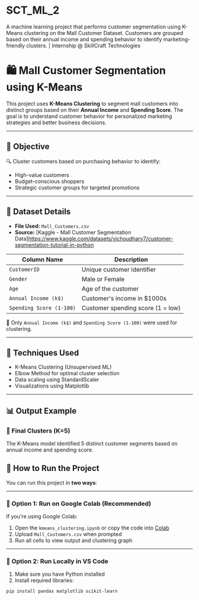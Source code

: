 # SCT_ML_2
A machine learning project that performs customer segmentation using K-Means clustering on the Mall Customer Dataset. Customers are grouped based on their annual income and spending behavior to identify marketing-friendly clusters. | Internship @ SkillCraft Technologies

# 🛍️ Mall Customer Segmentation using K-Means

This project uses **K-Means Clustering** to segment mall customers into distinct groups based on their **Annual Income** and **Spending Score**. The goal is to understand customer behavior for personalized marketing strategies and better business decisions.

---

## 📌 Objective

🔍 Cluster customers based on purchasing behavior to identify:
- High-value customers
- Budget-conscious shoppers
- Strategic customer groups for targeted promotions

---

## 🧾 Dataset Details

- **File Used:** `Mall_Customers.csv`
- **Source:** [Kaggle - Mall Customer Segmentation Data]https://www.kaggle.com/datasets/vjchoudhary7/customer-segmentation-tutorial-in-python

| Column Name             | Description                         |
|-------------------------|-------------------------------------|
| `CustomerID`            | Unique customer identifier          |
| `Gender`                | Male or Female                      |
| `Age`                   | Age of the customer                 |
| `Annual Income (k$)`    | Customer's income in $1000s         |
| `Spending Score (1-100)`| Customer spending score (1 = low)   |

📌 Only `Annual Income (k$)` and `Spending Score (1-100)` were used for clustering.

---

## 🧠 Techniques Used

- K-Means Clustering (Unsupervised ML)
- Elbow Method for optimal cluster selection
- Data scaling using StandardScaler
- Visualizations using Matplotlib

---
## 📊 Output Example

### 🔹 Final Clusters (K=5)

The K-Means model identified 5 distinct customer segments based on annual income and spending score.



## 🚀 How to Run the Project

You can run this project in **two ways**:

---

### 🔹 Option 1: Run on Google Colab (Recommended)

If you're using Google Colab:

1. Open the `kmeans_clustering.ipynb` or copy the code into [Colab](https://colab.research.google.com/)
2. Upload `Mall_Customers.csv` when prompted
3. Run all cells to view output and clustering graph

---

### 🔹 Option 2: Run Locally in VS Code

1. Make sure you have Python installed
2. Install required libraries:
```bash
pip install pandas matplotlib scikit-learn


